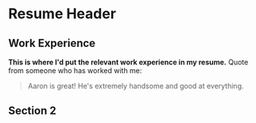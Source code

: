 # Resume Header
## Work Experience
**This is where I'd put the relevant work experience in my resume.**
Quote from someone who has worked with me: 
> Aaron is great! He's extremely handsome and good at everything.
## Section 2

